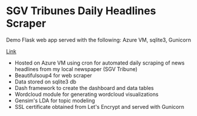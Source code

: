 # SGV Tribunes Daily Headlines Scraper

Demo Flask web app served with the following: Azure VM, sqlite3, Gunicorn

[Link](https://sgvheadlines.westus.cloudapp.azure.com:8080/)

* Hosted on Azure VM using cron for automated daily scraping of news headlines from my local newspaper (SGV Tribune)
* Beautifulsoup4 for web scraper
* Data stored on sqlite3 db
* Dash framework to create the dashboard and data tables
* Wordcloud module for generating wordcloud visualizations
* Gensim's LDA for topic modeling
* SSL certificate obtained from Let's Encrypt and served with Gunicorn
